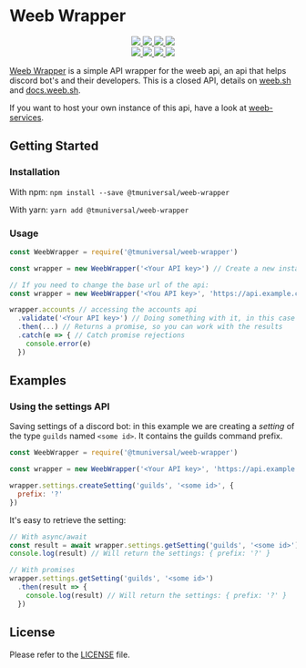 # Weeb Wrapper

<div>
	<p align="center">
		<a href="https://github.com/TMUniversal/weeb-wrapper/blob/master/package.json#L3">
			<img src="https://img.shields.io/github/package-json/v/TMUniversal/weeb-wrapper?style=flat" />
		</a>
		<a href="https://github.com/TMUniversal/weeb-wrapper/actions">
			<img src="https://github.com/TMUniversal/weeb-wrapper/workflows/Test/badge.svg" />
		</a>
		<a href="https://tmuniversal.eu/redirect/patreon">
			<img src="https://img.shields.io/badge/Patreon-support_me-fa6956.svg?style=flat&logo=patreon" />
		</a>
		<a href="https://www.npmjs.com/package/@tmuniversal/weeb-wrapper">
			<img src="https://img.shields.io/npm/dt/@tmuniversal/weeb-wrapper" />
		</a>
		<br />
		<a href="https://bundlephobia.com/result?p=@tmuniversal/weeb-wrapper">
			<img src="https://img.shields.io/bundlephobia/min/@tmuniversal/weeb-wrapper?label=packge%20size" />
		</a>
		<a href="https://github.com/TMUniversal/weeb-wrapper/issues">
			<img src="https://img.shields.io/github/issues/TMUniversal/weeb-wrapper.svg?style=flat">
		</a>
		<a href="https://github.com/TMUniversal/weeb-wrapper/graphs/contributors">
			<img src="https://img.shields.io/github/contributors/TMUniversal/weeb-wrapper.svg?style=flat">
		</a>
		<a href="https://github.com/TMUniversal/weeb-wrapper/blob/stable/LICENSE.md">
			<img src="https://img.shields.io/github/license/TMUniversal/weeb-wrapper.svg?style=flat">
		</a>
	</p>
</div>

[Weeb Wrapper] is a simple API wrapper for the weeb api, an api that helps discord bot's and their developers. This is a closed API, details on [weeb.sh](https://weeb.sh) and [docs.weeb.sh](https://docs.weeb.sh).

If you want to host your own instance of this api, have a look at [weeb-services].

## Getting Started

### Installation

With npm: `npm install --save @tmuniversal/weeb-wrapper`

With yarn: `yarn add @tmuniversal/weeb-wrapper`

### Usage

```js
const WeebWrapper = require('@tmuniversal/weeb-wrapper')

const wrapper = new WeebWrapper('<Your API key>') // Create a new instance of the API wrapper

// If you need to change the base url of the api:
const wrapper = new WeebWrapper('<You API key>', 'https://api.example.com')

wrapper.accounts // accessing the accounts api
  .validate('<Your API key>') // Doing something with it, in this case validating your API key
  .then(...) // Returns a promise, so you can work with the results
  .catch(e => { // Catch promise rejections
    console.error(e)
  })
```

## Examples

### Using the settings API

Saving settings of a discord bot: in this example we are creating a _setting_ of the type `guilds` named `<some id>`. It contains the guilds command prefix.

```js
const WeebWrapper = require('@tmuniversal/weeb-wrapper')

const wrapper = new WeebWrapper('<Your API key>', 'https://api.example.com') // Create a new instance of the API wrapper

wrapper.settings.createSetting('guilds', '<some id>', {
  prefix: '?'
})
```

It's easy to retrieve the setting:

```js
// With async/await
const result = await wrapper.settings.getSetting('guilds', '<some id>')
console.log(result) // Will return the settings: { prefix: '?' }

// With promises
wrapper.settings.getSetting('guilds', '<some id>')
  .then(result => {
    console.log(result) // Will return the settings: { prefix: '?' }
  })
```

## License

Please refer to the [LICENSE](LICENSE.md) file.


[Weeb Wrapper]: https://github.com/TMUniversal/weeb-wrapper
[weeb-services]: https://github.com/weeb-services
